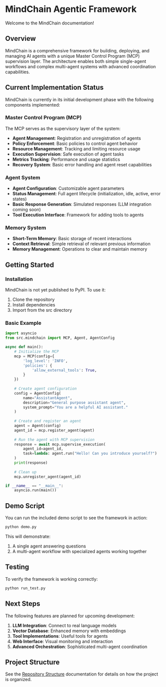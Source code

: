 # MindChain Agentic Framework

Welcome to the MindChain documentation!

## Overview

MindChain is a comprehensive framework for building, deploying, and managing AI agents with a unique Master Control Program (MCP) supervision layer. The architecture enables both simple single-agent workflows and complex multi-agent systems with advanced coordination capabilities.

## Current Implementation Status

MindChain is currently in its initial development phase with the following components implemented:

### Master Control Program (MCP)

The MCP serves as the supervisory layer of the system:

- **Agent Management**: Registration and unregistration of agents
- **Policy Enforcement**: Basic policies to control agent behavior
- **Resource Management**: Tracking and limiting resource usage
- **Execution Supervision**: Safe execution of agent tasks
- **Metrics Tracking**: Performance and usage statistics
- **Recovery System**: Basic error handling and agent reset capabilities

### Agent System

- **Agent Configuration**: Customizable agent parameters
- **Status Management**: Full agent lifecycle (initialization, idle, active, error states)
- **Basic Response Generation**: Simulated responses (LLM integration coming soon)
- **Tool Execution Interface**: Framework for adding tools to agents

### Memory System

- **Short-Term Memory**: Basic storage of recent interactions
- **Context Retrieval**: Simple retrieval of relevant previous information
- **Memory Management**: Operations to clear and maintain memory

## Getting Started

### Installation

MindChain is not yet published to PyPI. To use it:

1. Clone the repository
2. Install dependencies
3. Import from the src directory

### Basic Example

```python
import asyncio
from src.mindchain import MCP, Agent, AgentConfig

async def main():
    # Initialize the MCP
    mcp = MCP(config={
        'log_level': 'INFO',
        'policies': {
            'allow_external_tools': True,
        }
    })
    
    # Create agent configuration
    config = AgentConfig(
        name="AssistantAgent",
        description="General purpose assistant agent",
        system_prompt="You are a helpful AI assistant."
    )
    
    # Create and register an agent
    agent = Agent(config)
    agent_id = mcp.register_agent(agent)
    
    # Run the agent with MCP supervision
    response = await mcp.supervise_execution(
        agent_id=agent_id,
        task=lambda: agent.run("Hello! Can you introduce yourself?")
    )
    print(response)
    
    # Clean up
    mcp.unregister_agent(agent_id)

if __name__ == "__main__":
    asyncio.run(main())
```

## Demo Script

You can run the included demo script to see the framework in action:

```bash
python demo.py
```

This will demonstrate:
1. A single agent answering questions
2. A multi-agent workflow with specialized agents working together

## Testing

To verify the framework is working correctly:

```bash
python run_test.py
```

## Next Steps

The following features are planned for upcoming development:

1. **LLM Integration**: Connect to real language models
2. **Vector Database**: Enhanced memory with embeddings
3. **Tool Implementations**: Useful tools for agents
4. **Web Interface**: Visual monitoring and interaction
5. **Advanced Orchestration**: Sophisticated multi-agent coordination

## Project Structure

See the [Repository Structure](architecture/repository_structure.md) documentation for details on how the project is organized.
